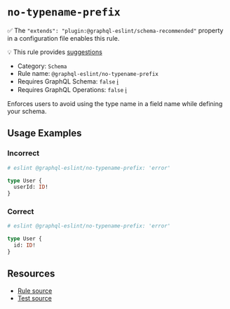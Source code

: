 # `no-typename-prefix`

✅ The `"extends": "plugin:@graphql-eslint/schema-recommended"` property in a configuration file
enables this rule.

💡 This rule provides
[suggestions](https://eslint.org/docs/developer-guide/working-with-rules#providing-suggestions)

- Category: `Schema`
- Rule name: `@graphql-eslint/no-typename-prefix`
- Requires GraphQL Schema: `false` [ℹ️](../../README.md#extended-linting-rules-with-graphql-schema)
- Requires GraphQL Operations: `false`
  [ℹ️](../../README.md#extended-linting-rules-with-siblings-operations)

Enforces users to avoid using the type name in a field name while defining your schema.

## Usage Examples

### Incorrect

```graphql
# eslint @graphql-eslint/no-typename-prefix: 'error'

type User {
  userId: ID!
}
```

### Correct

```graphql
# eslint @graphql-eslint/no-typename-prefix: 'error'

type User {
  id: ID!
}
```

## Resources

- [Rule source](https://github.com/B2o5T/graphql-eslint/tree/master/packages/plugin/src/rules/no-typename-prefix.ts)
- [Test source](https://github.com/B2o5T/graphql-eslint/tree/master/packages/plugin/tests/no-typename-prefix.spec.ts)
